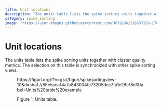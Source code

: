 ```yaml
---
title: Unit locations
description: "The units table lists the spike sorting units together with cluster quality metrics. The selection on this table is synchronized with other spike sorting views."
category: spike_sorting
image: "https://user-images.githubusercontent.com/3679296/216637289-17861ae1-e6a1-4fc1-96c1-4075140d75ed.png"
---
```


# Unit locations

The units table lists the spike sorting units together with cluster quality metrics. The selection on this table is synchronized with other spike sorting views.

<!--------------------------------------------------------------------------------------------->
<figure>
<a name="figure-units-table"></a>
https://figurl.org/f?v=gs://figurl/spikesortingview-10&d=sha1://85e5aca14a7a843004fc73205dec7fa1e28c18df&label=Units%20table%20example
<!--
height: 500
-->
<figcaption>

Figure 1. Units table.

</figcaption>
</figure>
<!--------------------------------------------------------------------------------------------->
